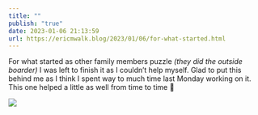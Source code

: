 ```yaml
---
title: ""
publish: "true"
date: 2023-01-06 21:13:59
url: https://ericmwalk.blog/2023/01/06/for-what-started.html
---
```


For what started as other family members puzzle *(they did the outside boarder)* I was left to finish it as I couldn’t help myself. Glad to put this behind me as I think I spent way to much time last Monday working on it. This one helped a little as well from time to time 🧩


![](https://ericmwalk.blog/uploads/2023/7be76ef95e.jpg)